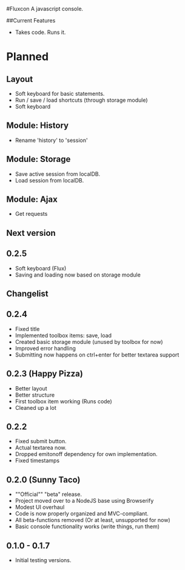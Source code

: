 #Fluxcon
A javascript console.

##Current Features
* Takes code. Runs it. 

# Planned
## Layout
* Soft keyboard for basic statements.
* Run / save / load shortcuts (through storage module)
* Soft keyboard
## Module: History 
* Rename 'history' to 'session'
## Module: Storage
* Save active session from localDB.
* Load session from localDB.
## Module: Ajax
* Get requests

## Next version
## 0.2.5
* Soft keyboard (Flux)
* Saving and loading now based on storage module

## Changelist
## 0.2.4
* Fixed title
* Implemented toolbox items: save, load
* Created basic storage module (unused by toolbox for now)
* Improved error handling
* Submitting now happens on ctrl+enter for better textarea support

## 0.2.3 (Happy Pizza)
* Better layout
* Better structure
* First toolbox item working (Runs code)
* Cleaned up a lot

## 0.2.2
* Fixed submit button.
* Actual textarea now.
* Dropped emitonoff dependency for own implementation.
* Fixed timestamps

## 0.2.0 (Sunny Taco)
* ""Official"" "beta" release.
* Project moved over to a NodeJS base using Browserify
* Modest UI overhaul
* Code is now properly organized and MVC-compliant.
* All beta-functions removed (Or at least, unsupported for now)
* Basic console functionality works (write things, run them) 

## 0.1.0 - 0.1.7
* Initial testing versions. 
